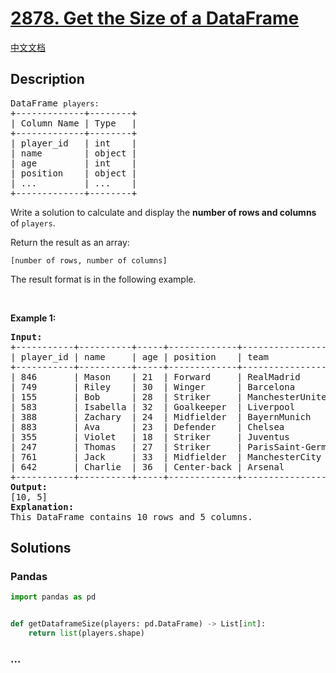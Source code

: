 # [2878. Get the Size of a DataFrame](https://leetcode.com/problems/get-the-size-of-a-dataframe)

[中文文档](/solution/2800-2899/2878.Get%20the%20Size%20of%20a%20DataFrame/README.md)

## Description

<pre>
DataFrame <code>players:</code>
+-------------+--------+
| Column Name | Type   |
+-------------+--------+
| player_id   | int    |
| name        | object |
| age         | int    |
| position    | object |
| ...         | ...    |
+-------------+--------+
</pre>

<p>Write a solution to calculate and display the <strong>number of rows and columns</strong> of <code>players</code>.</p>

<p>Return the result as an array:</p>

<p><code>[number of rows, number of columns]</code></p>

<p>The result format is in the following example.</p>

<p>&nbsp;</p>
<p><strong class="example">Example 1:</strong></p>

<pre>
<strong>Input:
</strong>+-----------+----------+-----+-------------+--------------------+
| player_id | name     | age | position    | team               |
+-----------+----------+-----+-------------+--------------------+
| 846       | Mason    | 21  | Forward     | RealMadrid         |
| 749       | Riley    | 30  | Winger      | Barcelona          |
| 155       | Bob      | 28  | Striker     | ManchesterUnited   |
| 583       | Isabella | 32  | Goalkeeper  | Liverpool          |
| 388       | Zachary  | 24  | Midfielder  | BayernMunich       |
| 883       | Ava      | 23  | Defender    | Chelsea            |
| 355       | Violet   | 18  | Striker     | Juventus           |
| 247       | Thomas   | 27  | Striker     | ParisSaint-Germain |
| 761       | Jack     | 33  | Midfielder  | ManchesterCity     |
| 642       | Charlie  | 36  | Center-back | Arsenal            |
+-----------+----------+-----+-------------+--------------------+<strong>
Output:
</strong>[10, 5]
<strong>Explanation:</strong>
This DataFrame contains 10 rows and 5 columns.
</pre>

## Solutions

<!-- tabs:start -->

### **Pandas**

```python
import pandas as pd


def getDataframeSize(players: pd.DataFrame) -> List[int]:
    return list(players.shape)
```

### **...**

```

```

<!-- tabs:end -->
